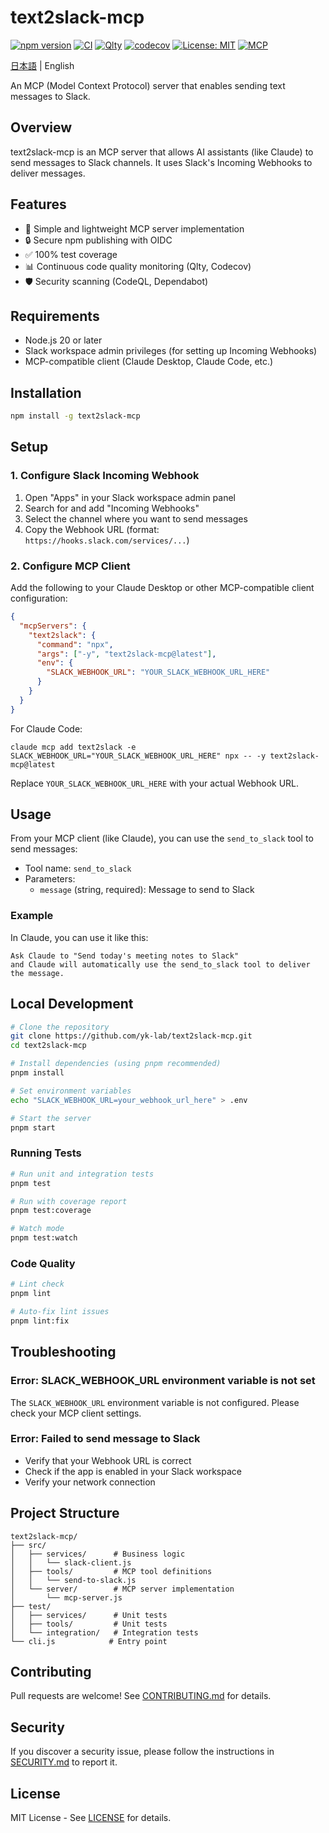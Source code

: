# text2slack-mcp

[![npm version](https://badge.fury.io/js/text2slack-mcp.svg)](https://www.npmjs.com/package/text2slack-mcp)
[![CI](https://github.com/yk-lab/text2slack-mcp/actions/workflows/ci.yml/badge.svg)](https://github.com/yk-lab/text2slack-mcp/actions/workflows/ci.yml)
[![Qlty](https://qlty.sh/b/yk-lab/text2slack-mcp)](https://qlty.sh/r/yk-lab/text2slack-mcp)
[![codecov](https://codecov.io/gh/yk-lab/text2slack-mcp/branch/main/graph/badge.svg)](https://codecov.io/gh/yk-lab/text2slack-mcp)
[![License: MIT](https://img.shields.io/badge/License-MIT-yellow.svg)](https://opensource.org/licenses/MIT)
[![MCP](https://img.shields.io/badge/MCP-v1.0.0-blue.svg)](https://modelcontextprotocol.io)

[日本語](README.md) | English

An MCP (Model Context Protocol) server that enables sending text messages to Slack.

## Overview

text2slack-mcp is an MCP server that allows AI assistants (like Claude) to send messages to Slack channels.
It uses Slack's Incoming Webhooks to deliver messages.

## Features

- 🚀 Simple and lightweight MCP server implementation
- 🔒 Secure npm publishing with OIDC
- ✅ 100% test coverage
- 📊 Continuous code quality monitoring (Qlty, Codecov)
- 🛡️ Security scanning (CodeQL, Dependabot)

## Requirements

- Node.js 20 or later
- Slack workspace admin privileges (for setting up Incoming Webhooks)
- MCP-compatible client (Claude Desktop, Claude Code, etc.)

## Installation

```bash
npm install -g text2slack-mcp
```

## Setup

### 1. Configure Slack Incoming Webhook

1. Open "Apps" in your Slack workspace admin panel
2. Search for and add "Incoming Webhooks"
3. Select the channel where you want to send messages
4. Copy the Webhook URL (format: `https://hooks.slack.com/services/...`)

### 2. Configure MCP Client

Add the following to your Claude Desktop or other MCP-compatible client configuration:

```json
{
  "mcpServers": {
    "text2slack": {
      "command": "npx",
      "args": ["-y", "text2slack-mcp@latest"],
      "env": {
        "SLACK_WEBHOOK_URL": "YOUR_SLACK_WEBHOOK_URL_HERE"
      }
    }
  }
}
```

For Claude Code:

```shell
claude mcp add text2slack -e SLACK_WEBHOOK_URL="YOUR_SLACK_WEBHOOK_URL_HERE" npx -- -y text2slack-mcp@latest
```

Replace `YOUR_SLACK_WEBHOOK_URL_HERE` with your actual Webhook URL.

## Usage

From your MCP client (like Claude), you can use the `send_to_slack` tool to send messages:

- Tool name: `send_to_slack`
- Parameters:
  - `message` (string, required): Message to send to Slack

### Example

In Claude, you can use it like this:

```plain
Ask Claude to "Send today's meeting notes to Slack"
and Claude will automatically use the send_to_slack tool to deliver the message.
```

## Local Development

```bash
# Clone the repository
git clone https://github.com/yk-lab/text2slack-mcp.git
cd text2slack-mcp

# Install dependencies (using pnpm recommended)
pnpm install

# Set environment variables
echo "SLACK_WEBHOOK_URL=your_webhook_url_here" > .env

# Start the server
pnpm start
```

### Running Tests

```bash
# Run unit and integration tests
pnpm test

# Run with coverage report
pnpm test:coverage

# Watch mode
pnpm test:watch
```

### Code Quality

```bash
# Lint check
pnpm lint

# Auto-fix lint issues
pnpm lint:fix
```

## Troubleshooting

### Error: SLACK_WEBHOOK_URL environment variable is not set

The `SLACK_WEBHOOK_URL` environment variable is not configured. Please check your MCP client settings.

### Error: Failed to send message to Slack

- Verify that your Webhook URL is correct
- Check if the app is enabled in your Slack workspace
- Verify your network connection

## Project Structure

```plain
text2slack-mcp/
├── src/
│   ├── services/      # Business logic
│   │   └── slack-client.js
│   ├── tools/         # MCP tool definitions
│   │   └── send-to-slack.js
│   └── server/        # MCP server implementation
│       └── mcp-server.js
├── test/
│   ├── services/      # Unit tests
│   ├── tools/         # Unit tests
│   └── integration/   # Integration tests
└── cli.js            # Entry point
```

## Contributing

Pull requests are welcome! See [CONTRIBUTING.md](CONTRIBUTING.md) for details.

## Security

If you discover a security issue, please follow the instructions in [SECURITY.md](.github/SECURITY.md) to report it.

## License

MIT License - See [LICENSE](LICENSE) for details.
